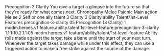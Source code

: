 <ability>
  <name>Precognition</name>
  <cost>3 Clarity</cost>
  <flavor>You give a target a glimpse into the future so that they&apos;re ready for what comes next.</flavor>
  <keywords>
    <keyword>Chronopathy</keyword>
    <keyword>Melee</keyword>
    <keyword>Psionic</keyword>
  </keywords>
  <type>Main action</type>
  <distance>Melee 2</distance>
  <target>Self or one ally</target>
  <metadata>
    <class>talent</class>
    <cost>3 Clarity</cost>
    <cost_amount>3</cost_amount>
    <cost_resource>Clarity</cost_resource>
    <feature_type>ability</feature_type>
    <file_dpath>Talent/1st-Level Features</file_dpath>
    <item_id>precognition-3-clarity</item_id>
    <item_index>05</item_index>
    <item_name>Precognition (3 Clarity)</item_name>
    <level>1</level>
    <scc>mcdm.heroes.v1:feature.ability.talent.1st-level-feature:precognition-3-clarity</scc>
    <scdc>1.1.1:10.2.1.1:05</scdc>
    <source>mcdm.heroes.v1</source>
    <type>feature/ability/talent/1st-level-feature</type>
  </metadata>
  <effects>
    <effect type="mundane">Ability rolls made against the target take a bane until the start of your next turn. Whenever the target takes damage while under this effect, they can use a triggered action to make a free strike against the source of the damage.</effect>
  </effects>
</ability>

